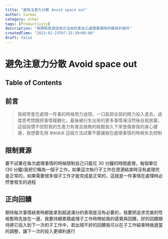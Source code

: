 ```yaml
---
title: "避免注意力分散 Avoid space out"
author: tarmac
category: other
tags: [Productivity]
description: "用限制資源這個方法來約束自己處理事情時的擁有的條件"
createdTime: "2023-02-23T07:15:39+08:00"
draft: false
---
```


# 避免注意力分散 Avoid space out

## Table of Contents

## 前言

> 我經常會在處理一件事的時候用力過頭，一口氣把全部的精力投入進去，過度思考問題把事情複雜化，最後被衍生出來的更多事情淹沒然後自我放棄，這個習慣不但對我的生產力有害且挫敗的經驗長久下來會傷害我的身心健康，我想要先用 `限制資源` 這個方法試著不要讓我在處理事情的時候失去控制

## 限制資源

要不試著在每次處理事情的時候限制自己只能花 30 分鐘的時間處理，每個單位(30 分鐘)我把它稱為一個子工作，如果這次執行子工作在資源結束時沒有處理完是正常的，如果需要很多個子工作才能完成是正常的，這就是一件事情在處理時必然會發生的過程

## 正向回饋

期待每次事情結束時都能拿到超過滿分的表現是沒有必要的，我要把追求完美的性格暫時先放在一邊，我要持續累積處理子工作時帶給我的感覺與回饋，好的回饋期待將它投入到下一次的子工作中，若出現不好的回饋我可以在子工作結束時做適當的調整，讓下一次的投入更順利進行

